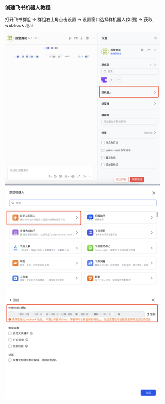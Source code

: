 ### 创建飞书机器人教程

打开飞书群组 -> 群组右上角点击设置 -> 设置窗口选择群机器人(如图) -> 获取 webhook 地址

![Alt text](image.png)
![Alt text](image-1.png)
![Alt text](image-2.png)